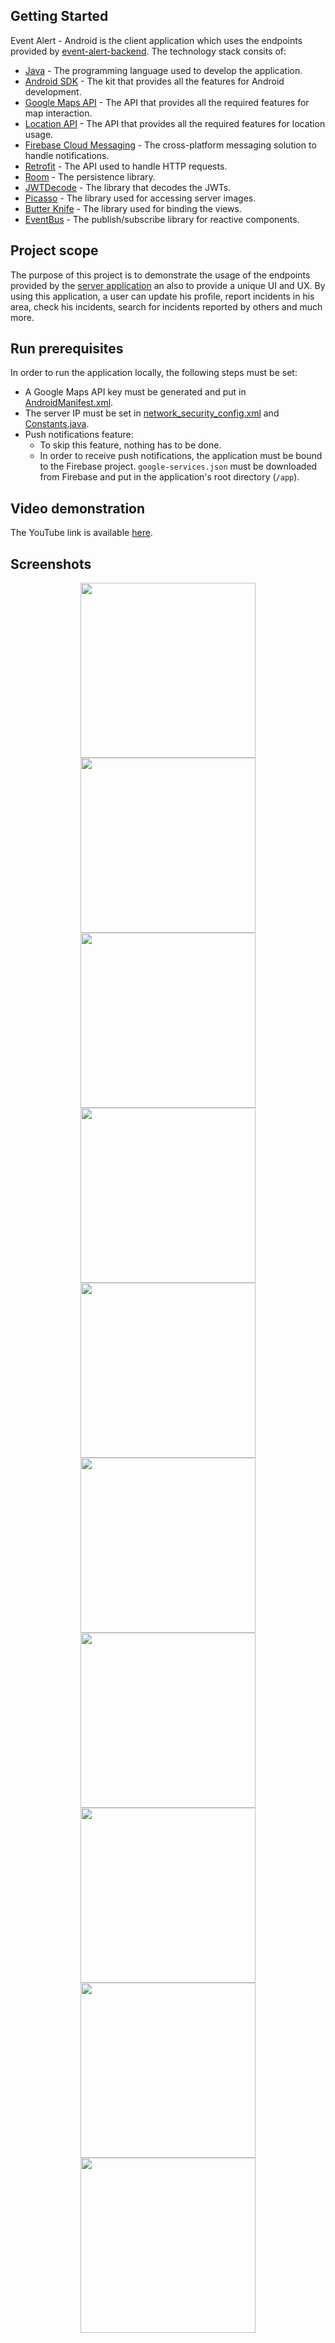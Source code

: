 ## Getting Started
Event Alert - Android is the client application which uses the endpoints provided by [event-alert-backend](https://github.com/adrianscarlatescu/event-alert-backend).
The technology stack consits of:
* [Java](https://www.oracle.com/java/) - The programming language used to develop the application.
* [Android SDK](https://developer.android.com/about) - The kit that provides all the features for Android development.  
* [Google Maps API](https://developers.google.com/android/reference/com/google/android/gms/maps/package-summary) - The API that provides all the required features for map interaction.
* [Location API](https://developers.google.com/android/reference/com/google/android/gms/location/package-summary) - The API that provides all the required features for location usage.
* [Firebase Cloud Messaging](https://firebase.google.com/docs/cloud-messaging/android/client) - The cross-platform messaging solution to handle notifications.
* [Retrofit](https://square.github.io/retrofit/) - The API used to handle HTTP requests.
* [Room](https://developer.android.com/training/data-storage/room) - The persistence library.
* [JWTDecode](https://github.com/auth0/JWTDecode.Android) - The library that decodes the JWTs.
* [Picasso](https://square.github.io/picasso/) - The library used for accessing server images.
* [Butter Knife](https://jakewharton.github.io/butterknife/) - The library used for binding the views.
* [EventBus](https://github.com/greenrobot/EventBus) - The publish/subscribe library for reactive components.

## Project scope
The purpose of this project is to demonstrate the usage of the endpoints provided by the [server application](https://github.com/adrianscarlatescu/event-alert-backend) an also to provide a unique UI and UX.
By using this application, a user can update his profile, report incidents in his area, check his incidents, search for incidents reported by others and much more.

## Run prerequisites
In order to run the application locally, the following steps must be set:
* A Google Maps API key must be generated and put in [AndroidManifest.xml](https://github.com/adrianscarlatescu/event-alert-android/blob/master/app/src/main/AndroidManifest.xml#L25).
* The server IP must be set in [network_security_config.xml](https://github.com/adrianscarlatescu/event-alert-android/blob/master/app/src/main/res/xml/network_security_config.xml#L4) and [Constants.java](https://github.com/adrianscarlatescu/event-alert-android/blob/master/app/src/main/java/com/as/eventalertandroid/defaults/Constants.java#L5).
* Push notifications feature:
    * To skip this feature, nothing has to be done.
    * In order to receive push notifications, the application must be bound to the Firebase project. 
    `google-services.json` must be downloaded from Firebase and put in the application's root directory (`/app`).

## Video demonstration
The YouTube link is available [here](https://youtu.be/wVzswI4R9k8).

## Screenshots
<div align="center">
<img src="https://github.com/adrianscarlatescu/event-alert-android/blob/master/app/src/main/res/drawable/screenshot_01.png" width="280">
<img src="https://github.com/adrianscarlatescu/event-alert-android/blob/master/app/src/main/res/drawable/screenshot_02.png" width="280">
<img src="https://github.com/adrianscarlatescu/event-alert-android/blob/master/app/src/main/res/drawable/screenshot_03.png" width="280">
<img src="https://github.com/adrianscarlatescu/event-alert-android/blob/master/app/src/main/res/drawable/screenshot_04.png" width="280">
<img src="https://github.com/adrianscarlatescu/event-alert-android/blob/master/app/src/main/res/drawable/screenshot_05.png" width="280">
<img src="https://github.com/adrianscarlatescu/event-alert-android/blob/master/app/src/main/res/drawable/screenshot_06.png" width="280">
<img src="https://github.com/adrianscarlatescu/event-alert-android/blob/master/app/src/main/res/drawable/screenshot_07.png" width="280">
<img src="https://github.com/adrianscarlatescu/event-alert-android/blob/master/app/src/main/res/drawable/screenshot_08.png" width="280">
<img src="https://github.com/adrianscarlatescu/event-alert-android/blob/master/app/src/main/res/drawable/screenshot_09.png" width="280">
<img src="https://github.com/adrianscarlatescu/event-alert-android/blob/master/app/src/main/res/drawable/screenshot_10.png" width="280">
</div>